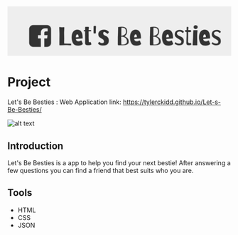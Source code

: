 

![alt text](banner.png)


# Project

Let's Be Besties : Web Application 
link: https://tylerckidd.github.io/Let-s-Be-Besties/

![alt text](https://raw.githubusercontent.com/tylerckidd/friendfinder/master/finder.png)


## Introduction

Let's Be Besties is a app to help you find your next bestie!
After answering a few questions you can find a friend that best suits who you are.

## Tools


* HTML
* CSS
* JSON
